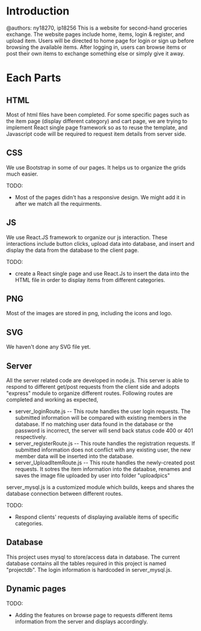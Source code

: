 # Introduction
@authors: ny18270, ip18256
This is a website for second-hand groceries exchange. The website pages include home, items, login & register, and upload item.
Users will be directed to home page for login or sign up before browsing the available items.
After logging in, users can browse items or post their own items to exchange something else or simply give it away.

# Each Parts

## HTML
Most of html files have been completed. For some specific pages such as the item page (display different category) and cart page, we are trying to implement React single page framework so as to reuse the template, and Javascript code will be required to request item details from server side.

## CSS
We use Bootstrap in some of our pages. It helps us to organize the grids much easier.

TODO:

- Most of the pages didn't has a responsive design. We might add it in after we match all the requirments.

## JS
We use React.JS framework to organize our js interaction. These interactions include button clicks, upload data into database, and insert and display the data from the database to the client page.

TODO:

- create a React single page and use React.Js to insert the data into the HTML file in order to display items from different categories.

## PNG
Most of the images are stored in png, including the icons and logo.

## SVG
We haven't done any SVG file yet.

## Server
All the server related code are developed in node.js. This server is able to respond to different get/post requests from the client side and adopts "express" module to organize different routes.
Following routes are completed and working as expected,

- server_loginRoute.js -- This route handles the user login requests. The submitted information will be compared with     existing members in the database. If no matching user data found in the database or the password is incorrect, the server will send back status code 400 or 401 respectively.
- server_registerRoute.js -- This route handles the registration requests. If submitted information does not conflict with any existing user, the new member data will be inserted into the database.
- server_UploadItemRoute.js -- This route handles the newly-created post requests. It sotres the item information into the dataabse, renames and saves the image file uploaded by user into folder "uploadpics"

server_mysql.js is a customized module which builds, keeps and shares the database connection between different routes.

TODO:

- Respond clients' requests of displaying available items of specific categories.

## Database
This project uses mysql to store/access data in database. The current database contains all the tables required in this project is named "projectdb". The login information is hardcoded in server_mysql.js.

## Dynamic pages
TODO: 

- Adding the features on browse page to requests different items information from the server and displays accordingly.

